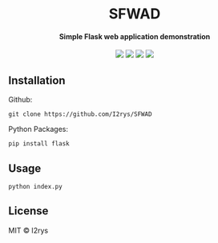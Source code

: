
<h1 align="center">SFWAD</h1>
<h4 align="center">Simple Flask web application demonstration</h4>
<p align="center">
	<a href="https://github.com/I2rys/SFWAD/blob/main/LICENSE"><img src="https://img.shields.io/github/license/I2rys/SFWAD?style=flat-square"></img></a>
	<a href="https://github.com/I2rys/SFWAD"><img src="https://bettercodehub.com/edge/badge/I2rys/SFWAD?branch=main"></a>
	<a href="https://github.com/I2rys/SFWAD/issues"><img src="https://img.shields.io/github/issues/I2rys/SFWAD.svg"></img></a>
	<a href="https://python.com"><img src="https://img.shields.io/badge/python-3670A0?style=flat-square&logo=python&logoColor=ffdd54"></img></a>
</p>

## Installation
Github:

    git clone https://github.com/I2rys/SFWAD
    
Python Packages:

    pip install flask

## Usage

    python index.py

## License
MIT © I2rys

